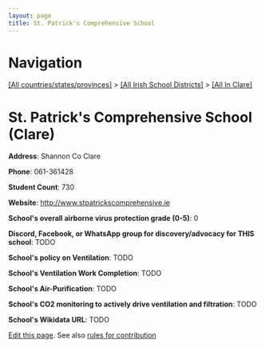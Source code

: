 ```yaml
---
layout: page
title: St. Patrick's Comprehensive School
---
```

# Navigation

[[All countries/states/provinces]](../../..) > [[All Irish School Districts]](../..) > [[All In Clare]](..)

# St. Patrick's Comprehensive School (Clare)

**Address**: Shannon Co Clare

**Phone**: 061-361428

**Student Count**: 730

**Website**: <http://www.stpatrickscomprehensive.ie>

**School's overall airborne virus protection grade (0-5)**: 0

**Discord, Facebook, or WhatsApp group for discovery/advocacy for THIS school**: TODO

**School's policy on Ventilation**: TODO

**School's Ventilation Work Completion**: TODO

**School's Air-Purification**: TODO

**School's CO2 monitoring to actively drive ventilation and filtration**: TODO

**School's Wikidata URL**: TODO


[Edit this page](https://github.com/ventilate-schools/Ireland/edit/main/./Clare/St._Patrick's_Comprehensive_School.md). See also [rules for contribution](../../../contribution-rules/)